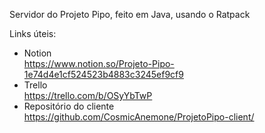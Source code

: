 Servidor do Projeto Pipo, feito em Java, usando o Ratpack

Links úteis:
- Notion<br>
https://www.notion.so/Projeto-Pipo-1e74d4e1cf524523b4883c3245ef9cf9
- Trello<br>
https://trello.com/b/OSyYbTwP
- Repositório do cliente<br>
https://github.com/CosmicAnemone/ProjetoPipo-client/
